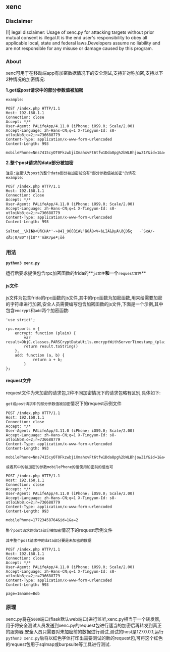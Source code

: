 
## xenc

### Disclaimer

[!] legal disclaimer: Usage of xenc.py for attacking targets without prior mutual consent is illegal.It is the end user's responsibility to obey all applicable local, state and federal laws.Developers assume no liability and are not responsible for any misuse or damage caused by this program.

### About

xenc可用于在移动端app有加密数据情况下的安全测试,支持非对称加密,支持以下2种情况的加密情况:

**1.get或post请求中的部分参数值被加密**

``` 
example:

POST /index.php HTTP/1.1 
Host: 192.168.1.1 
Connection: close 
Accept: */* 
User-Agent: PALifeApp/4.11.0 (iPhone; iOS9.0; Scale/2.00) 
Accept-Language: zh-Hans-CN;q=1 X-Tingyun-Id: s8-utloiNb8;c=2;r=736688779 
Content-Type: application/x-www-form-urlencoded 
Content-Length: 993

mobilePhone=Nns7415cyOT0FkzwbjiXmahxvFt6tfw1Dda8pg%2bWLBhjowZ1Y&id=1&a=2
```


**2.整个post请求的data部分被加密**

```
注意:这里认为post的整个data部分被加密前没有"部分参数值被加密"的情况
example:

POST /index.php HTTP/1.1 
Host: 192.168.1.1 
Connection: close 
Accept: */* 
User-Agent: PALifeApp/4.11.0 (iPhone; iOS9.0; Scale/2.00) 
Accept-Language: zh-Hans-CN;q=1 X-Tingyun-Id: s8-utloiNb8;c=2;r=736688779 
Content-Type: application/x-www-form-urlencoded 
Content-Length: 993

Salted__\kÏ�D<ÜñCHÁ*'-»84}_9Óûûî#¼²åûÅ8<V«àLÎÃ¾ÐµÄ\ôÇDßç	·¨S¢À/-¢Å5¦0/B0^!{ÌÚ"³¨màK7µeª¡öê
```

### 用法

**`python3 xenc.py`**

运行后要求提供包含rpc加密函数的frida的**`js文件`**和一个**`request文件`**

#### js文件

js文件为包含frida的rpc函数的js文件,其中的rpc函数为加密函数,用来给需要加密的字符串进行加密,安全人员需要编写包含加密函数的js文件,下面是一个示例,其中包含`encrypt`和`add`两个加密函数:

```
'use strict';

rpc.exports = {
    encrypt: function (plain) {
        var result=ObjC.classes.PARSCryptDataUtils.encryptWithServerTimestamp_(plain)
        return result.toString()
    },
    add: function (a, b) {
            return a + b;
        }
};

```

#### request文件

request文件为未加密的请求包,2种不同加密情况下的请求包略有区别,具体如下:

`get或post请求中的部分参数值被加密`情况下的request示例文件

```
POST /index.php HTTP/1.1 
Host: 192.168.1.1 
Connection: close 
Accept: */* 
User-Agent: PALifeApp/4.11.0 (iPhone; iOS9.0; Scale/2.00) 
Accept-Language: zh-Hans-CN;q=1 X-Tingyun-Id: s8-utloiNb8;c=2;r=736688779 
Content-Type: application/x-www-form-urlencoded 
Content-Length: 993

mobilePhone=Nns7415cyOT0FkzwbjiXmahxvFt6tfw1Dda8pg%2bWLBhjowZ1Y&id=1&a=2

或者其中的被加密的参数mobilePhone的值使用加密前的值也可

POST /index.php HTTP/1.1 
Host: 192.168.1.1 
Connection: close 
Accept: */* 
User-Agent: PALifeApp/4.11.0 (iPhone; iOS9.0; Scale/2.00) 
Accept-Language: zh-Hans-CN;q=1 X-Tingyun-Id: s8-utloiNb8;c=2;r=736688779 
Content-Type: application/x-www-form-urlencoded 
Content-Length: 993

mobilePhone=17723458764&id=1&a=2
```

`整个post请求的data部分被加密`情况下的request示例文件

```
其中整个post请求中的data部分要是未加密的数据

POST /index.php HTTP/1.1 
Host: 192.168.1.1 
Connection: close 
Accept: */* 
User-Agent: PALifeApp/4.11.0 (iPhone; iOS9.0; Scale/2.00) 
Accept-Language: zh-Hans-CN;q=1 X-Tingyun-Id: s8-utloiNb8;c=2;r=736688779 
Content-Type: application/x-www-form-urlencoded 
Content-Length: 993

page=1&name=Bob
```

### 原理

xenc.py将在`5000`端口(flask默认web端口)进行监听,xenc.py相当于一个转发器,用于将安全测试人员发送到xenc.py的request包进行适当的加密后再转发到真正的服务器,安全人员只需要对未加密前的数据进行测试,测试的host是127.0.0.1,运行`python3 xenc.py`后将以红色字体打印出需要测试的新的request包,可将这个红色的request包用于sqlmap或burpsuite等工具进行测试.
